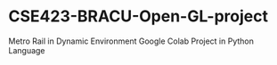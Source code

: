 # CSE423-BRACU-Open-GL-project
Metro Rail in Dynamic Environment 
Google Colab Project in Python Language
